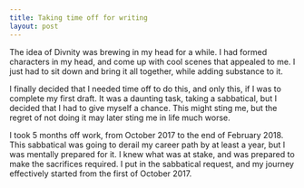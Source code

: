 ```yaml
---
title: Taking time off for writing
layout: post
---
```


The idea of Divnity was brewing in my head for a while. I had formed characters in my head, and come up with cool scenes that appealed to me. I just had to sit down and bring it all together, while adding substance to it.

I finally decided that I needed time off to do this, and only this, if I was to complete my first draft. It was a daunting task, taking a sabbatical, but I decided that I had to give myself a chance. This might sting me, but the regret of not doing it may later sting me in life much worse.

I took 5 months off work, from October 2017 to the end of February 2018. This sabbatical was going to derail my career path by at least a year, but I was mentally prepared for it. I knew what was at stake, and was prepared to make the sacrifices required. I put in the sabbatical request, and my journey effectively started from the first of October 2017.
